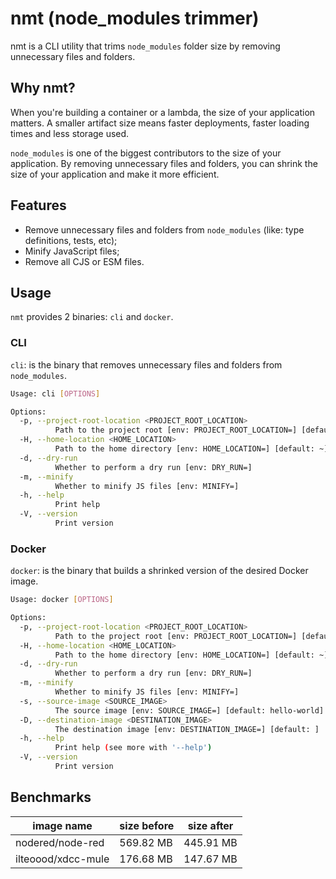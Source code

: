 # nmt (node_modules trimmer)

nmt is a CLI utility that trims `node_modules` folder size by removing unnecessary files and folders.

## Why nmt?

When you're building a container or a lambda, the size of your application matters. A smaller artifact size means faster deployments, faster loading times and less storage used.

`node_modules` is one of the biggest contributors to the size of your application. By removing unnecessary files and folders, you can shrink the size of your application and make it more efficient.

## Features

* Remove unnecessary files and folders from `node_modules` (like: type definitions, tests, etc);
* Minify JavaScript files;
* Remove all CJS or ESM files.

## Usage

`nmt` provides 2 binaries: `cli` and `docker`.

### CLI

`cli`: is the binary that removes unnecessary files and folders from `node_modules`.

```bash
Usage: cli [OPTIONS]

Options:
  -p, --project-root-location <PROJECT_ROOT_LOCATION>
          Path to the project root [env: PROJECT_ROOT_LOCATION=] [default: .]
  -H, --home-location <HOME_LOCATION>
          Path to the home directory [env: HOME_LOCATION=] [default: ~]
  -d, --dry-run
          Whether to perform a dry run [env: DRY_RUN=]
  -m, --minify
          Whether to minify JS files [env: MINIFY=]
  -h, --help
          Print help
  -V, --version
          Print version
```

### Docker

`docker`: is the binary that builds a shrinked version of the desired Docker image.


```bash
Usage: docker [OPTIONS]

Options:
  -p, --project-root-location <PROJECT_ROOT_LOCATION>
          Path to the project root [env: PROJECT_ROOT_LOCATION=] [default: .]
  -H, --home-location <HOME_LOCATION>
          Path to the home directory [env: HOME_LOCATION=] [default: ~]
  -d, --dry-run
          Whether to perform a dry run [env: DRY_RUN=]
  -m, --minify
          Whether to minify JS files [env: MINIFY=]
  -s, --source-image <SOURCE_IMAGE>
          The source image [env: SOURCE_IMAGE=] [default: hello-world]
  -D, --destination-image <DESTINATION_IMAGE>
          The destination image [env: DESTINATION_IMAGE=] [default: ]
  -h, --help
          Print help (see more with '--help')
  -V, --version
          Print version
```

## Benchmarks

|image name|size before|size after|
|---|---|---|
|nodered/node-red|569.82 MB|445.91 MB|
|ilteoood/xdcc-mule|176.68 MB|147.67 MB|